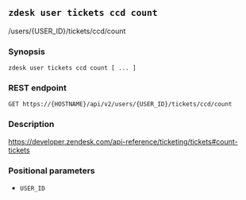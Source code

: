 ## `zdesk user tickets ccd count`

/users/{USER_ID}/tickets/ccd/count

### Synopsis

    zdesk user tickets ccd count [ ... ]

### REST endpoint

    GET https://{HOSTNAME}/api/v2/users/{USER_ID}/tickets/ccd/count

### Description

https://developer.zendesk.com/api-reference/ticketing/tickets#count-tickets

### Positional parameters

* `USER_ID`


